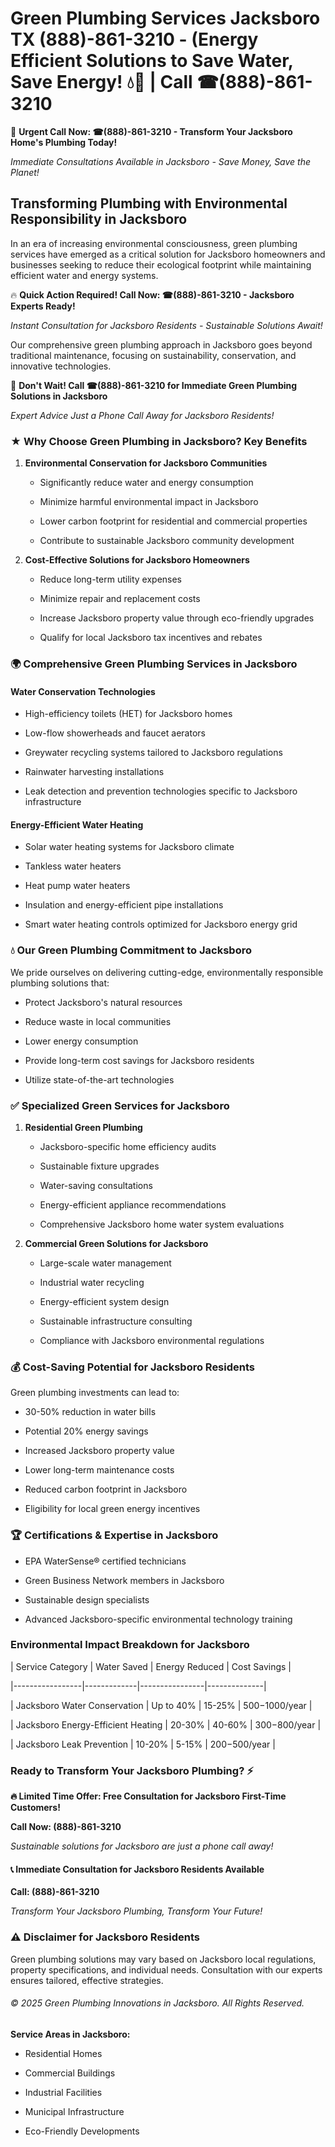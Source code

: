 # Green Plumbing Services Jacksboro TX (888)-861-3210 - (Energy Efficient Solutions to Save Water, Save Energy! 💧🌿 | Call ☎(888)-861-3210

🚨 **Urgent Call Now: ☎(888)-861-3210 - Transform Your Jacksboro Home's Plumbing Today!**
*Immediate Consultations Available in Jacksboro - Save Money, Save the Planet!*

## Transforming Plumbing with Environmental Responsibility in Jacksboro

In an era of increasing environmental consciousness, green plumbing services have emerged as a critical solution for Jacksboro homeowners and businesses seeking to reduce their ecological footprint while maintaining efficient water and energy systems. 

🔥 **Quick Action Required! Call Now: ☎(888)-861-3210 - Jacksboro Experts Ready!**
*Instant Consultation for Jacksboro Residents - Sustainable Solutions Await!*

Our comprehensive green plumbing approach in Jacksboro goes beyond traditional maintenance, focusing on sustainability, conservation, and innovative technologies.

🚨 **Don't Wait! Call ☎(888)-861-3210 for Immediate Green Plumbing Solutions in Jacksboro**
*Expert Advice Just a Phone Call Away for Jacksboro Residents!*

### ★ Why Choose Green Plumbing in Jacksboro? Key Benefits

1. **Environmental Conservation for Jacksboro Communities** 
   - Significantly reduce water and energy consumption
   - Minimize harmful environmental impact in Jacksboro
   - Lower carbon footprint for residential and commercial properties
   - Contribute to sustainable Jacksboro community development

2. **Cost-Effective Solutions for Jacksboro Homeowners** 
   - Reduce long-term utility expenses
   - Minimize repair and replacement costs
   - Increase Jacksboro property value through eco-friendly upgrades
   - Qualify for local Jacksboro tax incentives and rebates

### 🌍 Comprehensive Green Plumbing Services in Jacksboro

#### Water Conservation Technologies
- High-efficiency toilets (HET) for Jacksboro homes
- Low-flow showerheads and faucet aerators
- Greywater recycling systems tailored to Jacksboro regulations
- Rainwater harvesting installations
- Leak detection and prevention technologies specific to Jacksboro infrastructure

#### Energy-Efficient Water Heating
- Solar water heating systems for Jacksboro climate
- Tankless water heaters
- Heat pump water heaters
- Insulation and energy-efficient pipe installations
- Smart water heating controls optimized for Jacksboro energy grid

### 💧 Our Green Plumbing Commitment to Jacksboro

We pride ourselves on delivering cutting-edge, environmentally responsible plumbing solutions that:
- Protect Jacksboro's natural resources
- Reduce waste in local communities
- Lower energy consumption
- Provide long-term cost savings for Jacksboro residents
- Utilize state-of-the-art technologies

### ✅ Specialized Green Services for Jacksboro

1. **Residential Green Plumbing**
   - Jacksboro-specific home efficiency audits
   - Sustainable fixture upgrades
   - Water-saving consultations
   - Energy-efficient appliance recommendations
   - Comprehensive Jacksboro home water system evaluations

2. **Commercial Green Solutions for Jacksboro**
   - Large-scale water management
   - Industrial water recycling
   - Energy-efficient system design
   - Sustainable infrastructure consulting
   - Compliance with Jacksboro environmental regulations

### 💰 Cost-Saving Potential for Jacksboro Residents

Green plumbing investments can lead to:
- 30-50% reduction in water bills
- Potential 20% energy savings
- Increased Jacksboro property value
- Lower long-term maintenance costs
- Reduced carbon footprint in Jacksboro
- Eligibility for local green energy incentives

### 🏆 Certifications & Expertise in Jacksboro

- EPA WaterSense® certified technicians
- Green Business Network members in Jacksboro
- Sustainable design specialists
- Advanced Jacksboro-specific environmental technology training

### Environmental Impact Breakdown for Jacksboro

| Service Category | Water Saved | Energy Reduced | Cost Savings |
|-----------------|-------------|----------------|--------------|
| Jacksboro Water Conservation | Up to 40% | 15-25% | $500-$1000/year |
| Jacksboro Energy-Efficient Heating | 20-30% | 40-60% | $300-$800/year |
| Jacksboro Leak Prevention | 10-20% | 5-15% | $200-$500/year |

### Ready to Transform Your Jacksboro Plumbing? ⚡

**🔥 Limited Time Offer: Free Consultation for Jacksboro First-Time Customers!**

**Call Now: (888)-861-3210**
*Sustainable solutions for Jacksboro are just a phone call away!*

#### 📞 Immediate Consultation for Jacksboro Residents Available

**Call: (888)-861-3210**
*Transform Your Jacksboro Plumbing, Transform Your Future!*

### ⚠️ Disclaimer for Jacksboro Residents

Green plumbing solutions may vary based on Jacksboro local regulations, property specifications, and individual needs. Consultation with our experts ensures tailored, effective strategies.

###### © 2025 Green Plumbing Innovations in Jacksboro. All Rights Reserved.

**Service Areas in Jacksboro:** 
- Residential Homes
- Commercial Buildings
- Industrial Facilities
- Municipal Infrastructure
- Eco-Friendly Developments